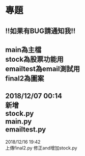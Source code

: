 # 專題
!!如果有BUG請通知我!!      
-------
main為主檔      
stock為股票功能用      
emailtest為email測試用      
final2為圖案
-------
2018/12/07   00:14      
新增      
stock.py      
main.py     
emailtest.py      
-------     
2018/12/16   19:42      
上傳final2.py
修正and增加stock.py
